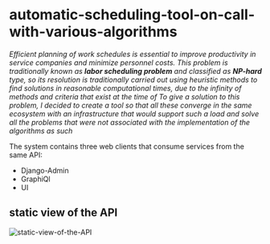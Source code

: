 # automatic-scheduling-tool-on-call-with-various-algorithms
_Efficient planning of work schedules is essential to improve productivity in service companies and minimize personnel costs. This problem is traditionally known as **labor scheduling problem** and classified as **NP-hard** type, so its resolution is traditionally carried out using heuristic methods to find solutions in reasonable computational times, due to the infinity of methods and criteria that exist at the time of To give a solution to this problem, I decided to create a tool so that all these converge in the same ecosystem with an infrastructure that would support such a load and solve all the problems that were not associated with the implementation of the algorithms as such_

The system contains three web clients that consume services from the same API:
  - Django-Admin 
  - GraphiQl 
  - UI
  
## static view of the API
![static-view-of-the-API](https://drive.google.com/uc?export=view&id=1kjDm60ukJDPQqQH3g6EtFnVUGATKl7Ap)
